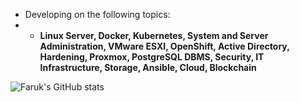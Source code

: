 - Developing on the following topics:
- - **Linux Server, Docker, Kubernetes, System and Server Administration, VMware ESXI, OpenShift, Active Directory, Hardening, Proxmox, PostgreSQL DBMS, Security, IT Infrastructure, Storage, Ansible, Cloud, Blockchain**
    
![Faruk's GitHub stats](https://github-readme-stats.vercel.app/api?username=faruk-guler&show_icons=true&theme=transparent)
